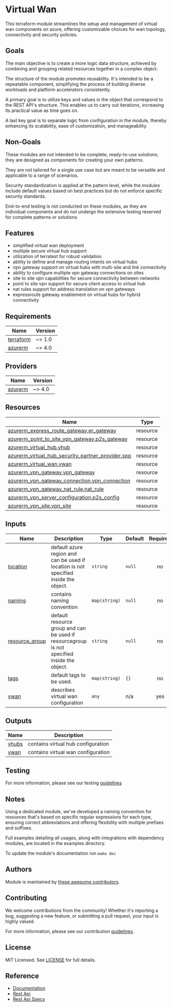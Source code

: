 # Virtual Wan

This terraform module streamlines the setup and management of virtual wan components on azure, offering customizable choices for wan topology, connectivity and security policies.

## Goals

The main objective is to create a more logic data structure, achieved by combining and grouping related resources together in a complex object.

The structure of the module promotes reusability. It's intended to be a repeatable component, simplifying the process of building diverse workloads and platform accelerators consistently.

A primary goal is to utilize keys and values in the object that correspond to the REST API's structure. This enables us to carry out iterations, increasing its practical value as time goes on.

A last key goal is to separate logic from configuration in the module, thereby enhancing its scalability, ease of customization, and manageability.

## Non-Goals

These modules are not intended to be complete, ready-to-use solutions; they are designed as components for creating your own patterns.

They are not tailored for a single use case but are meant to be versatile and applicable to a range of scenarios.

Security standardization is applied at the pattern level, while the modules include default values based on best practices but do not enforce specific security standards.

End-to-end testing is not conducted on these modules, as they are individual components and do not undergo the extensive testing reserved for complete patterns or solutions.

## Features

- simplified virtual wan deployment
- multiple secure virtual hub support
- utilization of terratest for robust validation
- ability to define and manage routing intents on virtual hubs
- vpn gateway support on virtual hubs with multi-site and link connectivity
- ability to configure multiple vpn gateway connections on sites
- site to site vpn capabilities for secure connectivity between networks
- point to site vpn support for secure client access to virtual hub
- nat rules support for address translation on vpn gateways
- expressroute gateway enablement on virtual hubs for hybrid connectivity

<!-- BEGIN_TF_DOCS -->
## Requirements

| Name | Version |
|------|---------|
| <a name="requirement_terraform"></a> [terraform](#requirement\_terraform) | ~> 1.0 |
| <a name="requirement_azurerm"></a> [azurerm](#requirement\_azurerm) | ~> 4.0 |

## Providers

| Name | Version |
|------|---------|
| <a name="provider_azurerm"></a> [azurerm](#provider\_azurerm) | ~> 4.0 |

## Resources

| Name | Type |
|------|------|
| [azurerm_express_route_gateway.er_gateway](https://registry.terraform.io/providers/hashicorp/azurerm/latest/docs/resources/express_route_gateway) | resource |
| [azurerm_point_to_site_vpn_gateway.p2s_gateway](https://registry.terraform.io/providers/hashicorp/azurerm/latest/docs/resources/point_to_site_vpn_gateway) | resource |
| [azurerm_virtual_hub.vhub](https://registry.terraform.io/providers/hashicorp/azurerm/latest/docs/resources/virtual_hub) | resource |
| [azurerm_virtual_hub_security_partner_provider.spp](https://registry.terraform.io/providers/hashicorp/azurerm/latest/docs/resources/virtual_hub_security_partner_provider) | resource |
| [azurerm_virtual_wan.vwan](https://registry.terraform.io/providers/hashicorp/azurerm/latest/docs/resources/virtual_wan) | resource |
| [azurerm_vpn_gateway.vpn_gateway](https://registry.terraform.io/providers/hashicorp/azurerm/latest/docs/resources/vpn_gateway) | resource |
| [azurerm_vpn_gateway_connection.vpn_connection](https://registry.terraform.io/providers/hashicorp/azurerm/latest/docs/resources/vpn_gateway_connection) | resource |
| [azurerm_vpn_gateway_nat_rule.nat_rule](https://registry.terraform.io/providers/hashicorp/azurerm/latest/docs/resources/vpn_gateway_nat_rule) | resource |
| [azurerm_vpn_server_configuration.p2s_config](https://registry.terraform.io/providers/hashicorp/azurerm/latest/docs/resources/vpn_server_configuration) | resource |
| [azurerm_vpn_site.vpn_site](https://registry.terraform.io/providers/hashicorp/azurerm/latest/docs/resources/vpn_site) | resource |

## Inputs

| Name | Description | Type | Default | Required |
|------|-------------|------|---------|:--------:|
| <a name="input_location"></a> [location](#input\_location) | default azure region and can be used if location is not specified inside the object. | `string` | `null` | no |
| <a name="input_naming"></a> [naming](#input\_naming) | contains naming convention | `map(string)` | `null` | no |
| <a name="input_resource_group"></a> [resource\_group](#input\_resource\_group) | default resource group and can be used if resourcegroup is not specified inside the object. | `string` | `null` | no |
| <a name="input_tags"></a> [tags](#input\_tags) | default tags to be used. | `map(string)` | `{}` | no |
| <a name="input_vwan"></a> [vwan](#input\_vwan) | describes virtual wan configuration | `any` | n/a | yes |

## Outputs

| Name | Description |
|------|-------------|
| <a name="output_vhubs"></a> [vhubs](#output\_vhubs) | contains virtual hub configuration |
| <a name="output_vwan"></a> [vwan](#output\_vwan) | contains virtual wan configuration |
<!-- END_TF_DOCS -->

## Testing

For more information, please see our testing [guidelines](./TESTING.md)

## Notes

Using a dedicated module, we've developed a naming convention for resources that's based on specific regular expressions for each type, ensuring correct abbreviations and offering flexibility with multiple prefixes and suffixes.

Full examples detailing all usages, along with integrations with dependency modules, are located in the examples directory.

To update the module's documentation run `make doc`

## Authors

Module is maintained by [these awesome contributors](https://github.com/cloudnationhq/terraform-azure-vwan/graphs/contributors).

## Contributing

We welcome contributions from the community! Whether it's reporting a bug, suggesting a new feature, or submitting a pull request, your input is highly valued.

For more information, please see our contribution [guidelines](./CONTRIBUTING.md).

## License

MIT Licensed. See [LICENSE](./LICENSE) for full details.

## Reference

- [Documentation](https://learn.microsoft.com/en-us/azure/virtual-wan/)
- [Rest Api](https://learn.microsoft.com/en-us/rest/api/virtualwan/)
- [Rest Api Specs](https://github.com/Azure/azure-rest-api-specs/blob/main/specification/network/resource-manager/Microsoft.Network/stable/2023-09-01/virtualWan.json)
